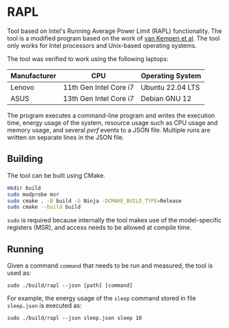 # RAPL

Tool based on Intel's Running Average Power Limit (RAPL) functionality. The tool is a modified program based on the work of [van Kempen et al](https://github.com/nicovank/Energy-Languages). The tool only works for Intel processors and Unix-based operating systems.

The tool was verified to work using the following laptops:

| Manufacturer | CPU                    | Operating System |
| ------------ | ---------------------- | ---------------- |
| Lenovo       | 11th Gen Intel Core i7 | Ubuntu 22.04 LTS |
| ASUS         | 13th Gen Intel Core i7 | Debian GNU 12    |

The program executes a command-line program and writes the execution time, energy usage of the system, resource usage such as CPU usage and memory usage, and several *perf* events to a JSON file. Multiple runs are written on separate lines in the JSON file.

## Building

The tool can be built using CMake.

```bash
mkdir build
sudo modprobe msr
sudo cmake . -B build -G Ninja -DCMAKE_BUILD_TYPE=Release
sudo cmake --build build
```

`sudo` is required because internally the tool makes use of the model-specific registers (MSR), and access needs to be allowed at compile time.

## Running

Given a command `command` that needs to be run and measured, the tool is used as:

```
sudo ./build/rapl --json [path] [command]
```

For example, the energy usage of the `sleep` command stored in file `sleep.json` is executed as:

```
sudo ./build/rapl --json sleep.json sleep 10
```